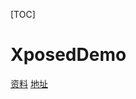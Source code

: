 [TOC]
# XposedDemo






[资料](https://blog.csdn.net/coder_pig/article/details/80031285#t2)
[地址](https://github.com/longyuan02/XPosedModule.git)